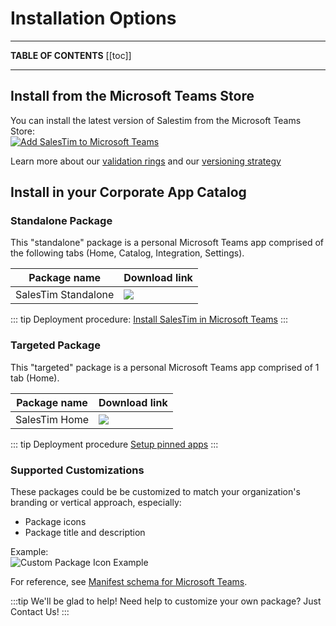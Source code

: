 # Installation Options

---

**TABLE OF CONTENTS**
[[toc]]

---

## Install from the Microsoft Teams Store

You can install the latest version of Salestim from the Microsoft Teams Store:  
<a href="https://teams.microsoft.com/l/app/589748de-ec98-4616-9063-e91c629bd1a4?source=store-copy-link" target="_blank">
![Add SalesTim to Microsoft Teams](https://img.shields.io/badge/Microsoft_Teams-Install_SalesTim-darkslateblue?logo=microsoft-teams&logoColor=white&style=for-the-badge)
</a>

Learn more about our [validation rings](./releases.md#validation-rings) and our [versioning strategy](./releases.md#versioning-strategy)

## Install in your Corporate App Catalog

### Standalone Package

This "standalone" package is a personal Microsoft Teams app comprised of the following tabs (Home, Catalog, Integration, Settings).

| Package name | Download link |
|--------------|---------------|
| SalesTim Standalone | [![](https://img.shields.io/badge/Microsoft_Teams-Download_SalesTim_Standalone_Package-darkslateblue?logo=microsoft-teams&logoColor=white&style=flat)](https://dist.salestim.com/clients/teams/io.salestim.automation.standalone.prd.zip) |

::: tip
Deployment procedure: [Install SalesTim in Microsoft Teams](https://help.salestim.com/articles/3505270-install-salestim-app-on-microsoft-teams)
:::

### Targeted Package

This "targeted" package is a personal Microsoft Teams app comprised of 1 tab (Home).

| Package name | Download link |
|--------------|---------------|
| SalesTim Home | [![](https://img.shields.io/badge/Microsoft_Teams-Download_SalesTim_Home_Package-darkslateblue?logo=microsoft-teams&logoColor=white&style=flat)](https://dist.salestim.com/clients/teams/io.salestim.automation.targeted.home.prd.zip) |

::: tip Deployment procedure
[Setup pinned apps](https://help.salestim.com/articles/3507463-set-up-the-home-page)
:::

### Supported Customizations
These packages could be be customized to match your organization's branding or vertical approach, especially:
- Package icons
- Package title and description

Example:  
![Custom Package Icon Example](/img/platform/custom-icon.png)

For reference, see [Manifest schema for Microsoft Teams](https://docs.microsoft.com/en-us/microsoftteams/platform/resources/schema/manifest-schema).

:::tip We'll be glad to help!
Need help to customize your own package? Just <a onclick="Intercom('showNewMessage');">Contact Us!</a>
:::

<Classification label="public" />
